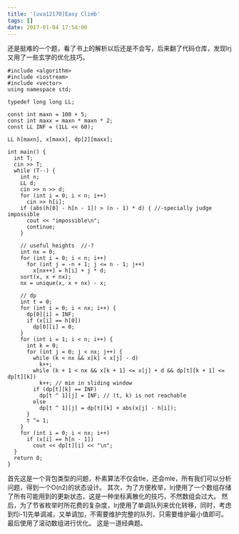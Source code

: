 ```yaml
---
title: '[uva12170]Easy Climb'
tags: []
date: 2017-01-04 17:54:00
---
```


还是挺难的一个题，看了书上的解析以后还是不会写，后来翻了代码仓库，发现lrj又用了一些玄学的优化技巧。
```
#include <algorithm>
#include <iostream>
#include <vector>
using namespace std;

typedef long long LL;

const int maxn = 100 + 5;
const int maxx = maxn * maxn * 2;
const LL INF = (1LL << 60);

LL h[maxn], x[maxx], dp[2][maxx];

int main() {
  int T;
  cin >> T;
  while (T--) {
    int n;
    LL d;
    cin >> n >> d;
    for (int i = 0; i < n; i++)
      cin >> h[i];
    if (abs(h[0] - h[n - 1]) > (n - 1) * d) { //-specially judge impossible
      cout << "impossible\n";
      continue;
    }

    // useful heights  //-?
    int nx = 0;
    for (int i = 0; i < n; i++)
      for (int j = -n + 1; j <= n - 1; j++)
        x[nx++] = h[i] + j * d;
    sort(x, x + nx);
    nx = unique(x, x + nx) - x;

    // dp
    int t = 0;
    for (int i = 0; i < nx; i++) {
      dp[0][i] = INF;
      if (x[i] == h[0])
        dp[0][i] = 0;
    }
    for (int i = 1; i < n; i++) {
      int k = 0;
      for (int j = 0; j < nx; j++) {
        while (k < nx && x[k] < x[j] - d)
          k++;
        while (k + 1 < nx && x[k + 1] <= x[j] + d && dp[t][k + 1] <= dp[t][k])
          k++; // min in sliding window
        if (dp[t][k] == INF)
          dp[t ^ 1][j] = INF; // (t, k) is not reachable
        else
          dp[t ^ 1][j] = dp[t][k] + abs(x[j] - h[i]);
      }
      t ^= 1;
    }
    for (int i = 0; i < nx; i++)
      if (x[i] == h[n - 1])
        cout << dp[t][i] << "\n";
  }
  return 0;
}

```
首先这是一个背包类型的问题，朴素算法不仅会tle，还会mle，所有我们可以分析问题，得到一个O(n2)的状态设计。
其次，为了方便枚举，lrj使用了一个数组存储了所有可能用到的更新状态，这是一种坐标离散化的技巧，不然数组会过大。
然后，为了节省枚举时所花费的复杂度，lrj使用了单调队列来优化转移，同时，考虑到f[i-1]先单调减，又单调加，不需要维护完整的队列，只需要维护最小值即可。
最后使用了滚动数组进行优化。
这是一道经典题。